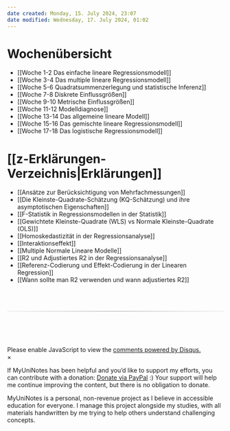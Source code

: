 ```yaml
---
date created: Monday, 15. July 2024, 23:07
date modified: Wednesday, 17. July 2024, 01:02
---
```


# Wochenübersicht

- [[Woche 1-2 Das einfache lineare Regressionsmodell]]
- [[Woche 3-4 Das multiple lineare Regressionsmodell]]
- [[Woche 5-6 Quadratsummenzerlegung und statistische Inferenz]]
- [[Woche 7-8 Diskrete Einflussgrößen]]
- [[Woche 9-10 Metrische Einflussgrößen]]
- [[Woche 11-12 Modelldiagnose]]
- [[Woche 13-14 Das allgemeine lineare Modell]]
- [[Woche 15-16 Das gemischte lineare Regressionsmodell]]
- [[Woche 17-18 Das logistische Regressionsmodell]]

# [[z-Erklärungen-Verzeichnis|Erklärungen]]

- [[Ansätze zur Berücksichtigung von Mehrfachmessungen]]
- [[Die Kleinste-Quadrate-Schätzung (KQ-Schätzung) und ihre asymptotischen Eigenschaften]]
- [[F-Statistik in Regressionsmodellen in der Statistik]]
- [[Gewichtete Kleinste-Quadrate (WLS) vs Normale Kleinste-Quadrate (OLS)]]
- [[Homoskedastizität in der Regressionsanalyse]]
- [[Interaktionseffekt]]
- [[Multiple Normale Lineare Modelle]]
- [[R2 und Adjustiertes R2 in der Regressionsanalyse]]
- [[Referenz-Codierung und Effekt-Codierung in der Linearen Regression]]
- [[Wann sollte man R2 verwenden und wann adjustiertes R2]]

<!-- DISQUS SCRIPT COMMENT START -->

<hr style="border: none; height: 2px; background: linear-gradient(to right, #f0f0f0, #ccc, #f0f0f0); margin-top: 4rem; margin-bottom: 5rem;">
<div id="disqus_thread"></div>
<script>
    /**
    *  RECOMMENDED CONFIGURATION VARIABLES: EDIT AND UNCOMMENT THE SECTION BELOW TO INSERT DYNAMIC VALUES FROM YOUR PLATFORM OR CMS.
    *  LEARN WHY DEFINING THESE VARIABLES IS IMPORTANT: https://disqus.com/admin/universalcode/#configuration-variables    */
    /*
    var disqus_config = function () {
    this.page.url = PAGE_URL;  // Replace PAGE_URL with your page's canonical URL variable
    this.page.identifier = PAGE_IDENTIFIER; // Replace PAGE_IDENTIFIER with your page's unique identifier variable
    };
    */
    (function() { // DON'T EDIT BELOW THIS LINE
    var d = document, s = d.createElement('script');
    s.src = 'https://myuninotes.disqus.com/embed.js';
    s.setAttribute('data-timestamp', +new Date());
    (d.head || d.body).appendChild(s);
    })();
</script>
<noscript>Please enable JavaScript to view the <a href="https://disqus.com/?ref_noscript">comments powered by Disqus.</a></noscript>

<!-- DISQUS SCRIPT COMMENT END -->

<!-- Modal START -->
<div id="myModal" class="modal">
  <div class="modal-content">
    <span id="closeModal" class="close">&times;</span>
    <p class="modal-text">
      If MyUniNotes has been helpful and you’d like to support my efforts, <span class="modal-highlight"> you can contribute with a donation: <a class="modal-dono-link" href="https://paypal.me/myuninotes4u">Donate via PayPal</a> :) </span> Your support will help me continue improving the content, but there is no obligation to donate.
    </p>
    <p class="modal-text">
      <span class="modal-highlight">MyUniNotes is a personal, non-revenue project as I believe in accessible education for everyone.</span> I manage this project alongside my studies, with all materials handwritten by me trying to help others understand challenging concepts.
    </p>
  </div>
</div>

<script>
  // JavaScript to display the modal on page load
  document.addEventListener('DOMContentLoaded', function() {
    // Generate a random number between 1 and 1
    // Wanted it to load with a adjustable probability for every page load but did not work, as DOM is loaded only once. Therefore now loading it every time website is visited and DOM is loaded.
    const randomNumber = Math.floor(Math.random() * 1) + 1; 
    // console.log(randomNumber)
    if (randomNumber === 1) {
      setTimeout(function() {
        const modal = document.getElementById('myModal');
        if (modal) {
          modal.classList.add('show');
        }
      }, 1000); // Adjust the delay as needed

      const closeModal = document.getElementById('closeModal');
      if (closeModal) {
        closeModal.addEventListener('click', function() {
          const modal = document.getElementById('myModal');
          if (modal) {
            modal.classList.remove('show');
          }
        });
      }
    } else {
      // Ensure the modal is hidden if the random number is not 1
      const modal = document.getElementById('myModal');
      if (modal) {
        modal.style.display = 'none';
      }
    }
  });
</script>
<!-- Modal END -->
